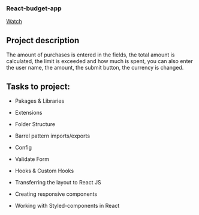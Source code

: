 ### React-budget-app

[Watch][def]

[def]: https://Sivilenok/github.io/react-budget-app

## Project description

The amount of purchases is entered in the fields, the total amount is calculated, the limit is exceeded and how much is spent, you can also enter the user name, the amount, the submit button, the currency is changed.

## Tasks to project:

- Pakages & Libraries

- Extensions

- Folder Structure

- Barrel pattern imports/exports

- Config

- Validate Form

- Hooks & Custom Hooks

- Transferring the layout to React JS

- Creating responsive components

- Working with Styled-components in React